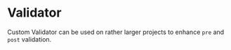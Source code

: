 # Validator

Custom Validator can be used on rather larger projects to enhance `pre` and `post` validation.

